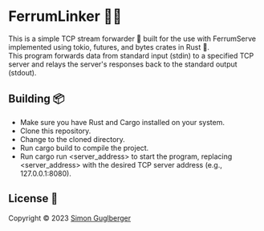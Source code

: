 # FerrumLinker 🚀🌐

This is a simple TCP stream forwarder 🔄 built for the use with FerrumServe implemented using tokio, futures, and bytes crates in Rust 🦀.</br> This program forwards data from standard input (stdin) to a specified TCP server and relays the server's responses back to the standard output (stdout).

## Building 📦

- Make sure you have Rust and Cargo installed on your system.
- Clone this repository.
- Change to the cloned directory.
- Run cargo build to compile the project.
- Run cargo run <server_address> to start the program, replacing <server_address> with the desired TCP server address (e.g., 127.0.0.1:8080).

## License 📝

Copyright © 2023 [Simon Guglberger](https://github.com/sxmon17)
